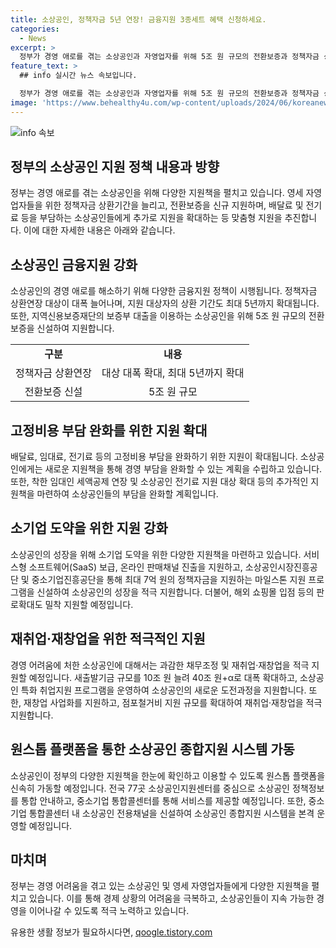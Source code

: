 ```yaml
---
title: 소상공인, 정책자금 5년 연장! 금융지원 3종세트 혜택 신청하세요.
categories:
  - News
excerpt: >
  정부가 경영 애로를 겪는 소상공인과 자영업자를 위해 5조 원 규모의 전환보증과 정책자금 상환기간을 최대 5년까지 늘리는 소상공인 종합대책을 발표했다. 음식점 등의 배달료 부담을 완화하고 전기료를 최대 50만 명에게 추가로 지원하여 소상공인의 어려움을 해결하며, 취약계층 중심의 맞춤형 지원 및 소기업으로의 성장을 위한 새출발기금 40조 원 이상의 지원을 약속했다. 또한, 채무조정 확대와 재취업·재창업을 적극 지원하는 등 소상공인의 경영상황을 고려한 개선책을 마련했다.
feature_text: >
  ## info 실시간 뉴스 속보입니다.

  정부가 경영 애로를 겪는 소상공인과 자영업자를 위해 5조 원 규모의 전환보증과 정책자금 상환기간을 최대 5년까지 늘리는 소상공인 종합대책을 발표했다. 음식점 등의 배달료 부담을 완화하고 전기료를 최대 50만 명에게 추가로 지원하여 소상공인의 어려움을 해결하며, 취약계층 중심의 맞춤형 지원 및 소기업으로의 성장을 위한 새출발기금 40조 원 이상의 지원을 약속했다. 또한, 채무조정 확대와 재취업·재창업을 적극 지원하는 등 소상공인의 경영상황을 고려한 개선책을 마련했다.
image: 'https://www.behealthy4u.com/wp-content/uploads/2024/06/koreanews.jpg'
---
```


<p><img src="https://www.behealthy4u.com/wp-content/uploads/2024/06/koreanews.jpg" alt="info 속보" /></p>

<h2 data-ke-size="size26">정부의 소상공인 지원 정책 내용과 방향</h2>

<p data-ke-size="size16">정부는 경영 애로를 겪는 소상공인을 위해 다양한 지원책을 펼치고 있습니다. 영세 자영업자들을 위한 정책자금 상환기간을 늘리고, 전환보증을 신규 지원하며, 배달료 및 전기료 등을 부담하는 소상공인들에게 추가로 지원을 확대하는 등 맞춤형 지원을 추진합니다. 이에 대한 자세한 내용은 아래와 같습니다.</p>

<h2 data-ke-size="size26">소상공인 금융지원 강화</h2>

<p data-ke-size="size16">소상공인의 경영 애로를 해소하기 위해 다양한 금융지원 정책이 시행됩니다. 정책자금 상환연장 대상이 대폭 늘어나며, 지원 대상자의 상환 기간도 최대 5년까지 확대됩니다. 또한, 지역신용보증재단의 보증부 대출을 이용하는 소상공인을 위해 5조 원 규모의 전환보증을 신설하여 지원합니다.</p>

<table>
  <tr>
    <td style="text-align: center; height: 17px;"><b>구분</b></td>
    <td style="text-align: center; height: 17px;"><b>내용</b></td>
  </tr>
  <tr>
    <td style="text-align: center; height: 17px;">정책자금 상환연장</td>
    <td style="text-align: center; height: 17px;">대상 대폭 확대, 최대 5년까지 확대</td>
  </tr>
  <tr>
    <td style="text-align: center; height: 17px;">전환보증 신설</td>
    <td style="text-align: center; height: 17px;">5조 원 규모</td>
  </tr>
</table>

<h2 data-ke-size="size26">고정비용 부담 완화를 위한 지원 확대</h2>

<p data-ke-size="size16">배달료, 임대료, 전기료 등의 고정비용 부담을 완화하기 위한 지원이 확대됩니다. 소상공인에게는 새로운 지원책을 통해 경영 부담을 완화할 수 있는 계획을 수립하고 있습니다. 또한, 착한 임대인 세액공제 연장 및 소상공인 전기료 지원 대상 확대 등의 추가적인 지원책을 마련하여 소상공인들의 부담을 완화할 계획입니다.</p>

<h2 data-ke-size="size26">소기업 도약을 위한 지원 강화</h2>

<p data-ke-size="size16">소상공인의 성장을 위해 소기업 도약을 위한 다양한 지원책을 마련하고 있습니다. 서비스형 소프트웨어(SaaS) 보급, 온라인 판매채널 진출을 지원하고, 소상공인시장진흥공단 및 중소기업진흥공단을 통해 최대 7억 원의 정책자금을 지원하는 마일스톤 지원 프로그램을 신설하여 소상공인의 성장을 적극 지원합니다. 더불어, 해외 쇼핑몰 입점 등의 판로확대도 밀착 지원할 예정입니다.</p>

<h2 data-ke-size="size26">재취업·재창업을 위한 적극적인 지원</h2>

<p data-ke-size="size16">경영 어려움에 처한 소상공인에 대해서는 과감한 채무조정 및 재취업·재창업을 적극 지원할 예정입니다. 새출발기금 규모를 10조 원 늘려 40조 원+α로 대폭 확대하고, 소상공인 특화 취업지원 프로그램을 운영하여 소상공인의 새로운 도전과정을 지원합니다. 또한, 재창업 사업화를 지원하고, 점포철거비 지원 규모를 확대하여 재취업·재창업을 적극 지원합니다.</p>

<h2 data-ke-size="size26">원스톱 플랫폼을 통한 소상공인 종합지원 시스템 가동</h2>

<p data-ke-size="size16">소상공인이 정부의 다양한 지원책을 한눈에 확인하고 이용할 수 있도록 원스톱 플랫폼을 신속히 가동할 예정입니다. 전국 77곳 소상공인지원센터를 중심으로 소상공인 정책정보를 통합 안내하고, 중소기업 통합콜센터를 통해 서비스를 제공할 예정입니다. 또한, 중소기업 통합콜센터 내 소상공인 전용채널을 신설하여 소상공인 종합지원 시스템을 본격 운영할 예정입니다.</p>

<h2 data-ke-size="size26">마치며</h2>

<p data-ke-size="size16">정부는 경영 어려움을 겪고 있는 소상공인 및 영세 자영업자들에게 다양한 지원책을 펼치고 있습니다. 이를 통해 경제 상황의 어려움을 극복하고, 소상공인들이 지속 가능한 경영을 이어나갈 수 있도록 적극 노력하고 있습니다.</p>
유용한 생활 정보가 필요하시다면, <a href="https://qoogle.tistory.com" rel="dofollow">qoogle.tistory.com</a>


